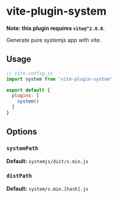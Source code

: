 # vite-plugin-system

__Note: this plugin requires `vite@^2.0.0`.__

Generate pure systemjs app with vite.

## Usage

```js
// vite.config.js
import system from 'vite-plugin-system'

export default {
  plugins: [
    system()
  ]
}
```

## Options

### `systemPath`

__Default:__ `systemjs/dist/s.min.js`

### `distPath`

__Default:__ `system/s.min.[hash].js`
